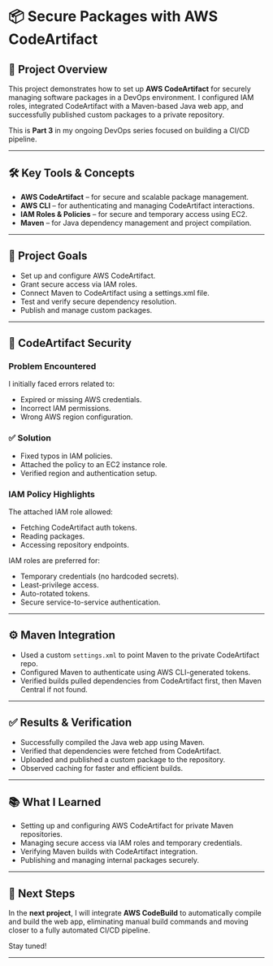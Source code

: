 # 📦 Secure Packages with AWS CodeArtifact

## 🚀 Project Overview

This project demonstrates how to set up **AWS CodeArtifact** for securely managing software packages in a DevOps environment. I configured IAM roles, integrated CodeArtifact with a Maven-based Java web app, and successfully published custom packages to a private repository.

This is **Part 3** in my ongoing DevOps series focused on building a CI/CD pipeline.

---

## 🛠️ Key Tools & Concepts

- **AWS CodeArtifact** – for secure and scalable package management.
- **AWS CLI** – for authenticating and managing CodeArtifact interactions.
- **IAM Roles & Policies** – for secure and temporary access using EC2.
- **Maven** – for Java dependency management and project compilation.

---

## 📁 Project Goals

- Set up and configure AWS CodeArtifact.
- Grant secure access via IAM roles.
- Connect Maven to CodeArtifact using a settings.xml file.
- Test and verify secure dependency resolution.
- Publish and manage custom packages.

---

## 🔐 CodeArtifact Security

### Problem Encountered
I initially faced errors related to:
- Expired or missing AWS credentials.
- Incorrect IAM permissions.
- Wrong AWS region configuration.

### ✅ Solution
- Fixed typos in IAM policies.
- Attached the policy to an EC2 instance role.
- Verified region and authentication setup.

### IAM Policy Highlights
The attached IAM role allowed:
- Fetching CodeArtifact auth tokens.
- Reading packages.
- Accessing repository endpoints.

IAM roles are preferred for:
- Temporary credentials (no hardcoded secrets).
- Least-privilege access.
- Auto-rotated tokens.
- Secure service-to-service authentication.

---

## ⚙️ Maven Integration

- Used a custom `settings.xml` to point Maven to the private CodeArtifact repo.
- Configured Maven to authenticate using AWS CLI-generated tokens.
- Verified builds pulled dependencies from CodeArtifact first, then Maven Central if not found.

---

## ✅ Results & Verification

- Successfully compiled the Java web app using Maven.
- Verified that dependencies were fetched from CodeArtifact.
- Uploaded and published a custom package to the repository.
- Observed caching for faster and efficient builds.

---

## 📚 What I Learned

- Setting up and configuring AWS CodeArtifact for private Maven repositories.
- Managing secure access via IAM roles and temporary credentials.
- Verifying Maven builds with CodeArtifact integration.
- Publishing and managing internal packages securely.

---

## 🔮 Next Steps

In the **next project**, I will integrate **AWS CodeBuild** to automatically compile and build the web app, eliminating manual build commands and moving closer to a fully automated CI/CD pipeline.

Stay tuned!

---
